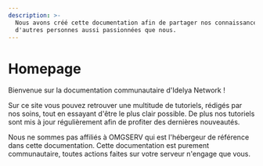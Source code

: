 ```yaml
---
description: >-
  Nous avons créé cette documentation afin de partager nos connaissances à
  d'autres personnes aussi passionnées que nous.
---
```


# Homepage

Bienvenue sur la documentation communautaire d'Idelya Network !

Sur ce site vous pouvez retrouver une multitude de tutoriels, rédigés par nos soins, tout en essayant d'être le plus clair possible. De plus nos tutoriels sont mis à jour régulièrement afin de profiter des dernières nouveautés.

Nous ne sommes pas affiliés à OMGSERV qui est l'hébergeur de référence dans cette documentation. Cette documentation est purement communautaire, toutes actions faites sur votre serveur n'engage que vous.


